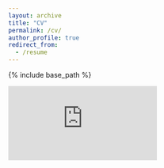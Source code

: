 ```yaml
---
layout: archive
title: "CV"
permalink: /cv/
author_profile: true
redirect_from:
  - /resume
---
```


{% include base_path %}

<embed src="https://aritchie9590.github.io/assets/download/CV_april23.pdf" type="application/pdf" />
